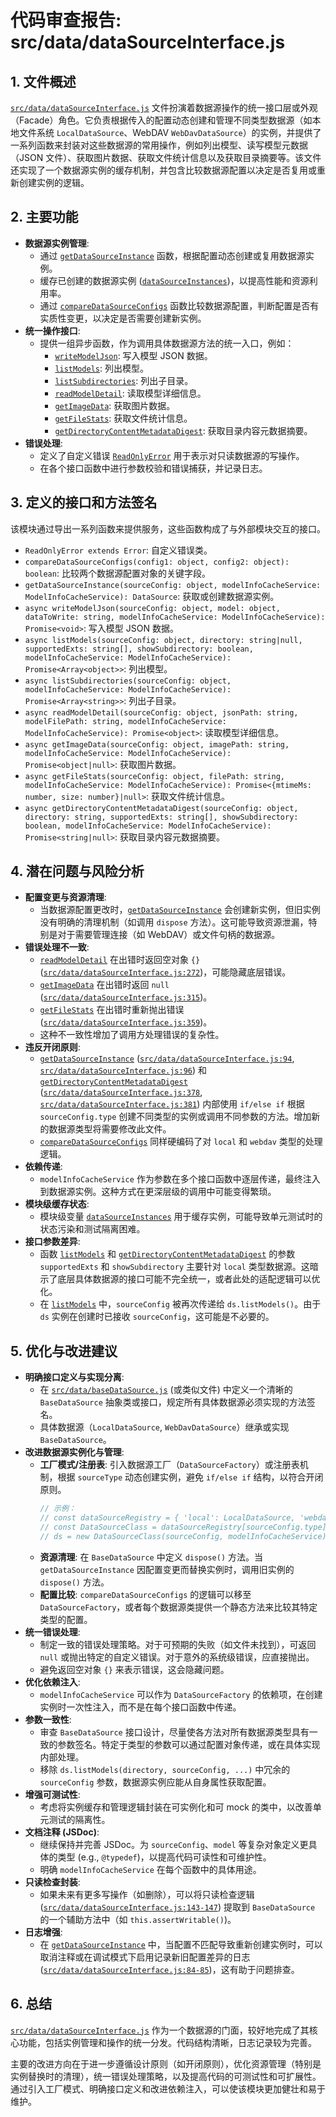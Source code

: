 # 代码审查报告: src/data/dataSourceInterface.js

## 1. 文件概述

[`src/data/dataSourceInterface.js`](src/data/dataSourceInterface.js:0) 文件扮演着数据源操作的统一接口层或外观（Facade）角色。它负责根据传入的配置动态创建和管理不同类型数据源（如本地文件系统 `LocalDataSource`、WebDAV `WebDavDataSource`）的实例，并提供了一系列函数来封装对这些数据源的常用操作，例如列出模型、读写模型元数据（JSON 文件）、获取图片数据、获取文件统计信息以及获取目录摘要等。该文件还实现了一个数据源实例的缓存机制，并包含比较数据源配置以决定是否复用或重新创建实例的逻辑。

## 2. 主要功能

*   **数据源实例管理**:
    *   通过 [`getDataSourceInstance`](src/data/dataSourceInterface.js:56) 函数，根据配置动态创建或复用数据源实例。
    *   缓存已创建的数据源实例 ([`dataSourceInstances`](src/data/dataSourceInterface.js:17))，以提高性能和资源利用率。
    *   通过 [`compareDataSourceConfigs`](src/data/dataSourceInterface.js:25) 函数比较数据源配置，判断配置是否有实质性变更，以决定是否需要创建新实例。
*   **统一操作接口**:
    *   提供一组异步函数，作为调用具体数据源方法的统一入口，例如：
        *   [`writeModelJson`](src/data/dataSourceInterface.js:121): 写入模型 JSON 数据。
        *   [`listModels`](src/data/dataSourceInterface.js:175): 列出模型。
        *   [`listSubdirectories`](src/data/dataSourceInterface.js:213): 列出子目录。
        *   [`readModelDetail`](src/data/dataSourceInterface.js:247): 读取模型详细信息。
        *   [`getImageData`](src/data/dataSourceInterface.js:285): 获取图片数据。
        *   [`getFileStats`](src/data/dataSourceInterface.js:328): 获取文件统计信息。
        *   [`getDirectoryContentMetadataDigest`](src/data/dataSourceInterface.js:372): 获取目录内容元数据摘要。
*   **错误处理**:
    *   定义了自定义错误 [`ReadOnlyError`](src/data/dataSourceInterface.js:5) 用于表示对只读数据源的写操作。
    *   在各个接口函数中进行参数校验和错误捕获，并记录日志。

## 3. 定义的接口和方法签名

该模块通过导出一系列函数来提供服务，这些函数构成了与外部模块交互的接口。

*   `ReadOnlyError extends Error`: 自定义错误类。
*   `compareDataSourceConfigs(config1: object, config2: object): boolean`: 比较两个数据源配置对象的关键字段。
*   `getDataSourceInstance(sourceConfig: object, modelInfoCacheService: ModelInfoCacheService): DataSource`: 获取或创建数据源实例。
*   `async writeModelJson(sourceConfig: object, model: object, dataToWrite: string, modelInfoCacheService: ModelInfoCacheService): Promise<void>`: 写入模型 JSON 数据。
*   `async listModels(sourceConfig: object, directory: string|null, supportedExts: string[], showSubdirectory: boolean, modelInfoCacheService: ModelInfoCacheService): Promise<Array<object>>`: 列出模型。
*   `async listSubdirectories(sourceConfig: object, modelInfoCacheService: ModelInfoCacheService): Promise<Array<string>>`: 列出子目录。
*   `async readModelDetail(sourceConfig: object, jsonPath: string, modelFilePath: string, modelInfoCacheService: ModelInfoCacheService): Promise<object>`: 读取模型详细信息。
*   `async getImageData(sourceConfig: object, imagePath: string, modelInfoCacheService: ModelInfoCacheService): Promise<object|null>`: 获取图片数据。
*   `async getFileStats(sourceConfig: object, filePath: string, modelInfoCacheService: ModelInfoCacheService): Promise<{mtimeMs: number, size: number}|null>`: 获取文件统计信息。
*   `async getDirectoryContentMetadataDigest(sourceConfig: object, directory: string, supportedExts: string[], showSubdirectory: boolean, modelInfoCacheService: ModelInfoCacheService): Promise<string|null>`: 获取目录内容元数据摘要。

## 4. 潜在问题与风险分析

*   **配置变更与资源清理**:
    *   当数据源配置更改时，[`getDataSourceInstance`](src/data/dataSourceInterface.js:56) 会创建新实例，但旧实例没有明确的清理机制（如调用 `dispose` 方法）。这可能导致资源泄漏，特别是对于需要管理连接（如 WebDAV）或文件句柄的数据源。
*   **错误处理不一致**:
    *   [`readModelDetail`](src/data/dataSourceInterface.js:247) 在出错时返回空对象 `{}` ([`src/data/dataSourceInterface.js:272`](src/data/dataSourceInterface.js:272))，可能隐藏底层错误。
    *   [`getImageData`](src/data/dataSourceInterface.js:285) 在出错时返回 `null` ([`src/data/dataSourceInterface.js:315`](src/data/dataSourceInterface.js:315))。
    *   [`getFileStats`](src/data/dataSourceInterface.js:328) 在出错时重新抛出错误 ([`src/data/dataSourceInterface.js:359`](src/data/dataSourceInterface.js:359))。
    *   这种不一致性增加了调用方处理错误的复杂性。
*   **违反开闭原则**:
    *   [`getDataSourceInstance`](src/data/dataSourceInterface.js:56) ([`src/data/dataSourceInterface.js:94`](src/data/dataSourceInterface.js:94), [`src/data/dataSourceInterface.js:96`](src/data/dataSourceInterface.js:96)) 和 [`getDirectoryContentMetadataDigest`](src/data/dataSourceInterface.js:372) ([`src/data/dataSourceInterface.js:378`](src/data/dataSourceInterface.js:378), [`src/data/dataSourceInterface.js:381`](src/data/dataSourceInterface.js:381)) 内部使用 `if/else if` 根据 `sourceConfig.type` 创建不同类型的实例或调用不同参数的方法。增加新的数据源类型将需要修改此文件。
    *   [`compareDataSourceConfigs`](src/data/dataSourceInterface.js:25) 同样硬编码了对 `local` 和 `webdav` 类型的处理逻辑。
*   **依赖传递**:
    *   `modelInfoCacheService` 作为参数在多个接口函数中逐层传递，最终注入到数据源实例。这种方式在更深层级的调用中可能变得繁琐。
*   **模块级缓存状态**:
    *   模块级变量 [`dataSourceInstances`](src/data/dataSourceInterface.js:17) 用于缓存实例，可能导致单元测试时的状态污染和测试隔离困难。
*   **接口参数差异**:
    *   函数 [`listModels`](src/data/dataSourceInterface.js:175) 和 [`getDirectoryContentMetadataDigest`](src/data/dataSourceInterface.js:372) 的参数 `supportedExts` 和 `showSubdirectory` 主要针对 `local` 类型数据源。这暗示了底层具体数据源的接口可能不完全统一，或者此处的适配逻辑可以优化。
    *   在 [`listModels`](src/data/dataSourceInterface.js:194) 中，`sourceConfig` 被再次传递给 `ds.listModels()`。由于 `ds` 实例在创建时已接收 `sourceConfig`，这可能是不必要的。

## 5. 优化与改进建议

*   **明确接口定义与实现分离**:
    *   在 [`src/data/baseDataSource.js`](src/data/baseDataSource.js:0) (或类似文件) 中定义一个清晰的 `BaseDataSource` 抽象类或接口，规定所有具体数据源必须实现的方法签名。
    *   具体数据源（`LocalDataSource`, `WebDavDataSource`）继承或实现 `BaseDataSource`。
*   **改进数据源实例化与管理**:
    *   **工厂模式/注册表**: 引入数据源工厂（`DataSourceFactory`）或注册表机制，根据 `sourceType` 动态创建实例，避免 `if/else if` 结构，以符合开闭原则。
        ```javascript
        // 示例：
        // const dataSourceRegistry = { 'local': LocalDataSource, 'webdav': WebDavDataSource };
        // const DataSourceClass = dataSourceRegistry[sourceConfig.type];
        // ds = new DataSourceClass(sourceConfig, modelInfoCacheService);
        ```
    *   **资源清理**: 在 `BaseDataSource` 中定义 `dispose()` 方法。当 `getDataSourceInstance` 因配置变更而替换实例时，调用旧实例的 `dispose()` 方法。
    *   **配置比较**: `compareDataSourceConfigs` 的逻辑可以移至 `DataSourceFactory`，或者每个数据源类提供一个静态方法来比较其特定类型的配置。
*   **统一错误处理**:
    *   制定一致的错误处理策略。对于可预期的失败（如文件未找到），可返回 `null` 或抛出特定的自定义错误。对于意外的系统级错误，应直接抛出。
    *   避免返回空对象 `{}` 来表示错误，这会隐藏问题。
*   **优化依赖注入**:
    *   `modelInfoCacheService` 可以作为 `DataSourceFactory` 的依赖项，在创建实例时一次性注入，而不是在每个接口函数中传递。
*   **参数一致性**:
    *   审查 `BaseDataSource` 接口设计，尽量使各方法对所有数据源类型具有一致的参数签名。特定于类型的参数可以通过配置对象传递，或在具体实现内部处理。
    *   移除 `ds.listModels(directory, sourceConfig, ...)` 中冗余的 `sourceConfig` 参数，数据源实例应能从自身属性获取配置。
*   **增强可测试性**:
    *   考虑将实例缓存和管理逻辑封装在可实例化和可 mock 的类中，以改善单元测试的隔离性。
*   **文档注释 (JSDoc)**:
    *   继续保持并完善 JSDoc。为 `sourceConfig`、`model` 等复杂对象定义更具体的类型 (e.g., `@typedef`)，以提高代码可读性和可维护性。
    *   明确 `modelInfoCacheService` 在每个函数中的具体用途。
*   **只读检查封装**:
    *   如果未来有更多写操作（如删除），可以将只读检查逻辑 ([`src/data/dataSourceInterface.js:143-147`](src/data/dataSourceInterface.js:143-147)) 提取到 `BaseDataSource` 的一个辅助方法中（如 `this.assertWritable()`)。
*   **日志增强**:
    *   在 [`getDataSourceInstance`](src/data/dataSourceInterface.js:82) 中，当配置不匹配导致重新创建实例时，可以取消注释或在调试模式下启用记录新旧配置差异的日志 ([`src/data/dataSourceInterface.js:84-85`](src/data/dataSourceInterface.js:84-85))，这有助于问题排查。

## 6. 总结

[`src/data/dataSourceInterface.js`](src/data/dataSourceInterface.js:0) 作为一个数据源的门面，较好地完成了其核心功能，包括实例管理和操作的统一分发。代码结构清晰，日志记录较为完善。

主要的改进方向在于进一步遵循设计原则（如开闭原则），优化资源管理（特别是实例替换时的清理），统一错误处理策略，以及提高代码的可测试性和可扩展性。通过引入工厂模式、明确接口定义和改进依赖注入，可以使该模块更加健壮和易于维护。